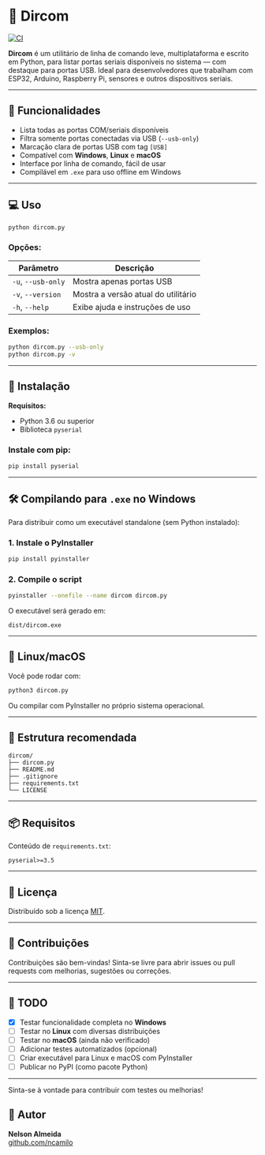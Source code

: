 # 🔌 Dircom

[![CI](https://github.com/ncamilo/dircom/actions/workflows/python-ci.yml/badge.svg)](https://github.com/ncamilo/dircom/actions)


**Dircom** é um utilitário de linha de comando leve, multiplataforma e escrito em Python, para listar portas seriais disponíveis no sistema — com destaque para portas USB. Ideal para desenvolvedores que trabalham com ESP32, Arduino, Raspberry Pi, sensores e outros dispositivos seriais.

---

## 🚀 Funcionalidades

- Lista todas as portas COM/seriais disponíveis
- Filtra somente portas conectadas via USB (`--usb-only`)
- Marcação clara de portas USB com tag `[USB]`
- Compatível com **Windows**, **Linux** e **macOS**
- Interface por linha de comando, fácil de usar
- Compilável em `.exe` para uso offline em Windows

---

## 💻 Uso

```bash
python dircom.py
```

### Opções:

| Parâmetro        | Descrição                                |
|------------------|--------------------------------------------|
| `-u`, `--usb-only` | Mostra apenas portas USB                  |
| `-v`, `--version`  | Mostra a versão atual do utilitário       |
| `-h`, `--help`     | Exibe ajuda e instruções de uso           |

### Exemplos:

```bash
python dircom.py --usb-only
python dircom.py -v
```

---

## 🔧 Instalação

**Requisitos:**

- Python 3.6 ou superior
- Biblioteca `pyserial`

### Instale com pip:

```bash
pip install pyserial
```

---

## 🛠️ Compilando para `.exe` no Windows

Para distribuir como um executável standalone (sem Python instalado):

### 1. Instale o PyInstaller

```bash
pip install pyinstaller
```

### 2. Compile o script

```bash
pyinstaller --onefile --name dircom dircom.py
```

O executável será gerado em:

```
dist/dircom.exe
```

---

## 🐧 Linux/macOS

Você pode rodar com:

```bash
python3 dircom.py
```

Ou compilar com PyInstaller no próprio sistema operacional.

---

## 📂 Estrutura recomendada

```
dircom/
├── dircom.py
├── README.md
├── .gitignore
├── requirements.txt
└── LICENSE
```

---

## 📦 Requisitos

Conteúdo de `requirements.txt`:

```
pyserial>=3.5
```

---

## 📜 Licença

Distribuído sob a licença [MIT](LICENSE).

---

## 🤝 Contribuições

Contribuições são bem-vindas! Sinta-se livre para abrir issues ou pull requests com melhorias, sugestões ou correções.

---

## 📝 TODO

- [x] Testar funcionalidade completa no **Windows**
- [ ] Testar no **Linux** com diversas distribuições
- [ ] Testar no **macOS** (ainda não verificado)
- [ ] Adicionar testes automatizados (opcional)
- [ ] Criar executável para Linux e macOS com PyInstaller
- [ ] Publicar no PyPI (como pacote Python)

---

Sinta-se à vontade para contribuir com testes ou melhorias!

## 🔗 Autor

**Nelson Almeida**  
[github.com/ncamilo](https://github.com/ncamilo)
